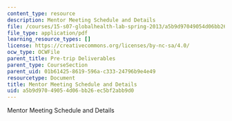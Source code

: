 ```yaml
---
content_type: resource
description: Mentor Meeting Schedule and Details
file: /courses/15-s07-globalhealth-lab-spring-2013/a5b9d97049054d06bb26ec5bf2abb9d0_MIT15_S07S13_mentor-schedule.pdf
file_type: application/pdf
learning_resource_types: []
license: https://creativecommons.org/licenses/by-nc-sa/4.0/
ocw_type: OCWFile
parent_title: Pre-trip Deliverables
parent_type: CourseSection
parent_uid: 01b61425-8619-596a-c333-24796b9e4e49
resourcetype: Document
title: Mentor Meeting Schedule and Details
uid: a5b9d970-4905-4d06-bb26-ec5bf2abb9d0
---
```

Mentor Meeting Schedule and Details